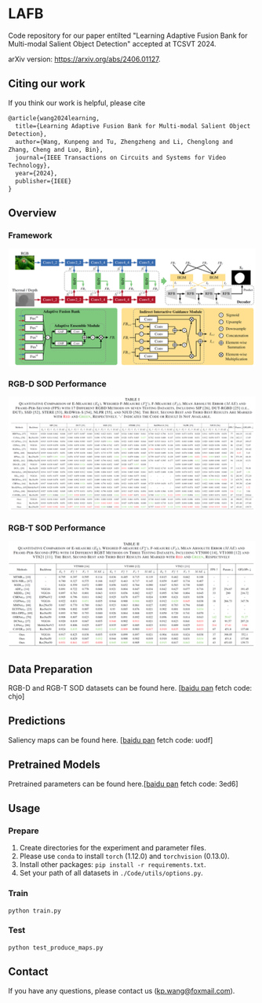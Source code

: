 # LAFB
Code repository for our paper entilted "Learning Adaptive Fusion Bank for Multi-modal Salient Object Detection" accepted at TCSVT 2024.

arXiv version: https://arxiv.org/abs/2406.01127.
## Citing our work

If you think our work is helpful, please cite

```
@article{wang2024learning,
  title={Learning Adaptive Fusion Bank for Multi-modal Salient Object Detection},
  author={Wang, Kunpeng and Tu, Zhengzheng and Li, Chenglong and Zhang, Cheng and Luo, Bin},
  journal={IEEE Transactions on Circuits and Systems for Video Technology},
  year={2024},
  publisher={IEEE}
}
```
## Overview
### Framework
[![avatar](https://github.com/Angknpng/LAFB/raw/main/figures/Framework.png)](https://github.com/Angknpng/LAFB/blob/main/figures/Framework.png)
### RGB-D SOD Performance
[![avatar](https://github.com/Angknpng/LAFB/raw/main/figures/RGBDCompare.png)](https://github.com/Angknpng/LAFB/blob/main/figures/RGBDCompare.png)
### RGB-T SOD Performance
[![avatar](https://github.com/Angknpng/LAFB/raw/main/figures/RGBTCompare.png)](https://github.com/Angknpng/LAFB/blob/main/figures/RGBTCompare.png)
## Data Preparation
RGB-D and RGB-T  SOD datasets can be found here. [[baidu pan](https://pan.baidu.com/s/1bJcV2QTH-tWp358p5oGgeg?pwd=chjo) fetch code: chjo] 
## Predictions

Saliency maps can be found here. [[baidu pan](https://pan.baidu.com/s/19GNoKIW-sDCgOPjdv_XqSQ?pwd=uodf) fetch code: uodf]

## Pretrained Models
Pretrained parameters can be found here.[[baidu pan](https://pan.baidu.com/s/1T17meMMASEDZNIjdohQHvQ?pwd=3ed6) fetch code: 3ed6]

## Usage

### Prepare

1. Create directories for the experiment and parameter files.
2. Please use `conda` to install `torch` (1.12.0) and `torchvision` (0.13.0).
3. Install other packages: `pip install -r requirements.txt`.
4. Set your path of all datasets in `./Code/utils/options.py`.

### Train

```
python train.py
```

### Test

```
python test_produce_maps.py
```

## Contact

If you have any questions, please contact us (kp.wang@foxmail.com).
